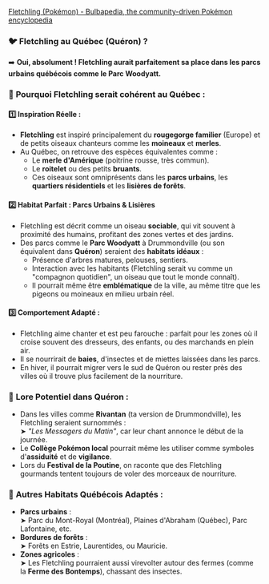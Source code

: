 [Fletchling (Pokémon) - Bulbapedia, the community-driven Pokémon encyclopedia](https://bulbapedia.bulbagarden.net/wiki/Fletchling_\(Pok%C3%A9mon\))

### 🐦 **Fletchling au Québec (Quéron) ?**

➡️ **Oui, absolument ! Fletchling aurait parfaitement sa place dans les parcs urbains québécois comme le Parc Woodyatt.**

### 🌳 **Pourquoi Fletchling serait cohérent au Québec :**

#### 1️⃣ **Inspiration Réelle :**

- **Fletchling** est inspiré principalement du **rougegorge familier** (Europe) et de petits oiseaux chanteurs comme les **moineaux** et **merles**.    
- Au Québec, on retrouve des espèces équivalentes comme :
    - Le **merle d'Amérique** (poitrine rousse, très commun).
    - Le **roitelet** ou des petits **bruants**.
    - Ces oiseaux sont omniprésents dans les **parcs urbains**, les **quartiers résidentiels** et les **lisières de forêts**.

#### 2️⃣ **Habitat Parfait : Parcs Urbains & Lisières**

- Fletchling est décrit comme un oiseau **sociable**, qui vit souvent à proximité des humains, profitant des zones vertes et des jardins.    
- Des parcs comme le **Parc Woodyatt** à Drummondville (ou son équivalent dans **Quéron**) seraient des **habitats idéaux** :
    - Présence d'arbres matures, pelouses, sentiers.
    - Interaction avec les habitants (Fletchling serait vu comme un "compagnon quotidien", un oiseau que tout le monde connaît).
    - Il pourrait même être **emblématique** de la ville, au même titre que les pigeons ou moineaux en milieu urbain réel.

#### 3️⃣ **Comportement Adapté :**

- Fletchling aime chanter et est peu farouche : parfait pour les zones où il croise souvent des dresseurs, des enfants, ou des marchands en plein air.    
- Il se nourrirait de **baies**, d'insectes et de miettes laissées dans les parcs.
- En hiver, il pourrait migrer vers le sud de Quéron ou rester près des villes où il trouve plus facilement de la nourriture.

### 🌟 **Lore Potentiel dans Quéron :**

- Dans les villes comme **Rivantan** (ta version de Drummondville), les Fletchling seraient surnommés :  
    ➤ _"Les Messagers du Matin"_, car leur chant annonce le début de la journée.    
- Le **Collège Pokémon local** pourrait même les utiliser comme symboles d'**assiduité** et de **vigilance**.
- Lors du **Festival de la Poutine**, on raconte que des Fletchling gourmands tentent toujours de voler des morceaux de nourriture.

### 🎯 **Autres Habitats Québécois Adaptés :**

- **Parcs urbains** :  
    ➤ Parc du Mont-Royal (Montréal), Plaines d'Abraham (Québec), Parc Lafontaine, etc.    
- **Bordures de forêts** :  
    ➤ Forêts en Estrie, Laurentides, ou Mauricie.
- **Zones agricoles** :  
    ➤ Les Fletchling pourraient aussi virevolter autour des fermes (comme la **Ferme des Bontemps**), chassant des insectes.

